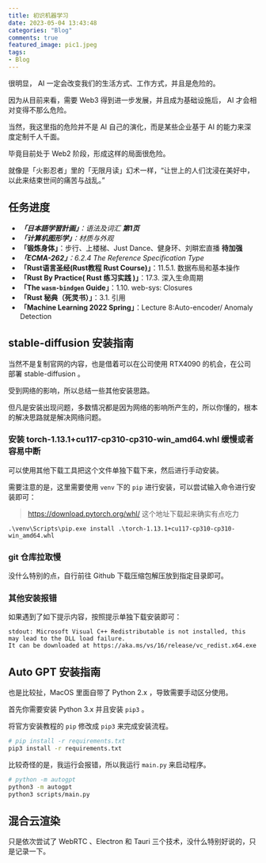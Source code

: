 ```yaml
---
title: 初识机器学习
date: 2023-05-04 13:43:48
categories: "Blog"
comments: true
featured_image: pic1.jpeg
tags:
- Blog
---
```


<!-- no node -->

<!-- more -->

很明显， AI 一定会改变我们的生活方式、工作方式，并且是危险的。

因为从目前来看，需要 Web3 得到进一步发展，并且成为基础设施后， AI 才会相对变得不那么危险。

当然，我这里指的危险并不是 AI 自己的演化，而是某些企业基于 AI 的能力来深度定制千人千面。

毕竟目前处于 Web2 阶段，形成这样的局面很危险。

就像是「火影忍者」里的「无限月读」幻术一样，“让世上的人们沈浸在美好中，以此来结束世间的痛苦与战乱。”

## 任务进度

* ***「日本語学習計画」**：语法及词汇 **第1页***
* ***「计算机图形学」**：材质与外观*
* **「锻炼身体」**：步行、上楼梯、Just Dance、健身环、刘畊宏直播 **待加强**
* ***「ECMA-262」**：6.2.4 The Reference Specification Type*
* **「Rust语言圣经(Rust教程 Rust Course)」**：11.5.1. 数据布局和基本操作
* **「Rust By Practice( Rust 练习实践 )」**：17.3. 深入生命周期
* **「The `wasm-bindgen` Guide」**：1.10. web-sys: Closures
* **「Rust 秘典（死灵书）」**：3.1. 引用
* **「Machine Learning 2022 Spring」**：Lecture 8:Auto-encoder/ Anomaly Detection


## stable-diffusion 安装指南

当然不是复制官网的内容，也是借着可以在公司使用 RTX4090 的机会，在公司部署 stable-diffusion 。

受到网络的影响，所以总结一些其他安装思路。

但凡是安装出现问题，多数情况都是因为网络的影响所产生的，所以你懂的，根本的解决思路就是解决网络问题。

### 安装 torch-1.13.1+cu117-cp310-cp310-win_amd64.whl 缓慢或者容易中断

可以使用其他下载工具把这个文件单独下载下来，然后进行手动安装。

需要注意的是，这里需要使用 `venv` 下的 `pip` 进行安装，可以尝试输入命令进行安装即可：

> https://download.pytorch.org/whl/ 这个地址下载起来确实有点吃力

```shell
.\venv\Scripts\pip.exe install .\torch-1.13.1+cu117-cp310-cp310-win_amd64.whl
```

### git 仓库拉取慢

没什么特别的点，自行前往 Github 下载压缩包解压放到指定目录即可。

### 其他安装报错

如果遇到了如下提示内容，按照提示单独下载安装即可：

```shell
stdout: Microsoft Visual C++ Redistributable is not installed, this may lead to the DLL load failure.
It can be downloaded at https://aka.ms/vs/16/release/vc_redist.x64.exe
```

## Auto GPT 安装指南

也是比较扯，MacOS 里面自带了 Python 2.x ，导致需要手动区分使用。

首先你需要安装 Python 3.x 并且安装 `pip3` 。

将官方安装教程的 `pip` 修改成 `pip3` 来完成安装流程。

```bash
# pip install -r requirements.txt
pip3 install -r requirements.txt
```

比较奇怪的是，我运行会报错，所以我运行 `main.py` 来启动程序。

```bash
# python -m autogpt
python3 -m autogpt
python3 scripts/main.py
```

## 混合云渲染

只是依次尝试了 WebRTC 、Electron 和 Tauri 三个技术，没什么特别好说的，只是记录一下。
